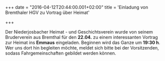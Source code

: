 +++
date = "2016-04-12T20:44:00.001+02:00"
title = 'Einladung von Bremthaler HGV zu Vortrag über Heimat'


+++

Der Niederjosbacher Heimat - und Geschichtsverein wurde von seinem Bruderverein aus Bremthal für den **22.04.** zu einem interessanten Vortrag zur Heimat ins **Emmaus** eingeladen. Beginnen wird das Ganze um **19:30 h**. Wer uns dort hin begleiten möchte, meldet sich bitte bei der Vorsitzenden, sodass Fahrgemeinschaften gebildet werden können.

      